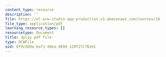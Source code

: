 ```yaml
---
content_type: resource
description: ''
file: https://ol-ocw-studio-app-production.s3.amazonaws.com/courses/18-01sc-single-variable-calculus-fall-2010/0f8cdd9aba7240ead69d120f27c762e1_eRCN3daFCmU.pdf
file_type: application/pdf
learning_resource_types: []
resourcetype: Document
title: 3play pdf file
type: OCWFile
uid: 0f8cdd9a-ba72-40ea-d69d-120f27c762e1
---
```

